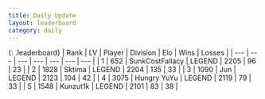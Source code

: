 ```yaml
---
title: Daily Update
layout: leaderboard
category: daily
---
```


{: .leaderboard}
| Rank | LV | Player | Division | Elo | Wins | Losses |
| --- | --- | --- | --- | --- | --- | --- |
| <span data-change="1">1</span> | 652 | <span title="ID: 402846">SunkCostFallacy</span> | LEGEND | <span data-change="34">2205</span> | <span data-change="9">96</span> | <span data-change="0">23</span> |
| <span data-change="-1">2</span> | 1828 | <span title="ID: 353063">Sktima</span> | LEGEND | <span data-change="0">2204</span> | <span data-change="0">135</span> | <span data-change="0">33</span> |
| <span data-change="1">3</span> | 1090 | <span title="ID: 294236">Jun</span> | LEGEND | <span data-change="25">2123</span> | <span data-change="5">104</span> | <span data-change="0">42</span> |
| <span data-change="-1">4</span> | 3075 | <span title="ID: 164871">Hungry YuYu</span> | LEGEND | <span data-change="7">2119</span> | <span data-change="1">79</span> | <span data-change="0">33</span> |
| <span data-change="0">5</span> | 1548 | <span title="ID: 392407">Kunzut1k</span> | LEGEND | <span data-change="27">2101</span> | <span data-change="6">83</span> | <span data-change="1">38</span> |